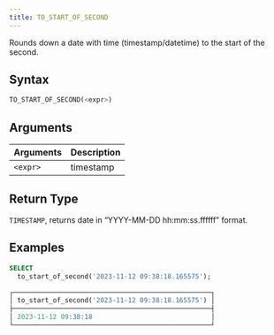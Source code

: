 ```yaml
---
title: TO_START_OF_SECOND
---
```


Rounds down a date with time (timestamp/datetime) to the start of the second.

## Syntax

```sql
TO_START_OF_SECOND(<expr>)
```

## Arguments

| Arguments | Description |
|-----------|-------------|
| `<expr>`  | timestamp   |

## Return Type

`TIMESTAMP`, returns date in “YYYY-MM-DD hh:mm:ss.ffffff” format.

## Examples

```sql
SELECT
  to_start_of_second('2023-11-12 09:38:18.165575');

┌──────────────────────────────────────────────────┐
│ to_start_of_second('2023-11-12 09:38:18.165575') │
├──────────────────────────────────────────────────┤
│ 2023-11-12 09:38:18                              │
└──────────────────────────────────────────────────┘
```
